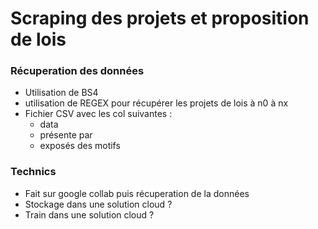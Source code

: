# Scraping des projets et proposition de lois 

### Récuperation des données 
* Utilisation de BS4
*  utilisation de REGEX pour récupérer les projets de lois à n0 à nx
* Fichier CSV avec les col suivantes :
  * data
  * présente par
  * exposés des motifs 

### Technics
* Fait sur google collab puis récuperation de la données 
* Stockage dans une solution cloud ?
* Train dans une solution cloud ? 
